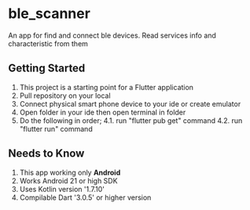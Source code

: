 # ble_scanner

An app for find and connect ble devices. Read services info and characteristic from them

## Getting Started

1. This project is a starting point for a Flutter application
2. Pull repository on your local
3. Connect physical smart phone device to your ide or create emulator
4. Open folder in your ide then open terminal in folder
5. Do the following in order;
   4.1. run "flutter pub get" command
   4.2. run "flutter run" command

## Needs to Know

1. This app working only **Android**
2. Works Android 21 or high SDK
3. Uses Kotlin version '1.7.10'
4. Compilable Dart '3.0.5' or higher version
